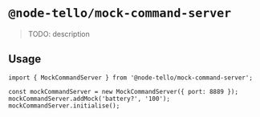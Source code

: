 # `@node-tello/mock-command-server`

> TODO: description

## Usage

```
import { MockCommandServer } from '@node-tello/mock-command-server';

const mockCommandServer = new MockCommandServer({ port: 8889 });
mockCommandServer.addMock('battery?', '100');
mockCommandServer.initialise();
```
